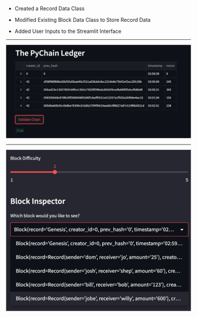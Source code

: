 - Created a Record Data Class

- Modified Existing Block Data Class to Store Record Data

- Added User Inputs to the Streamlit Interface

---

![Ledger](./Images/Ledger.png)


---

![Transactions](./Images/Transactions.png)
